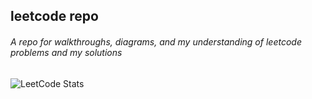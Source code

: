 ## leetcode repo
###### A repo for walkthroughs, diagrams, and my understanding of leetcode problems and my solutions

![LeetCode Stats](https://leetcard.jacoblin.cool/namitashashidhar?theme=dark&font=Syncopate&ext=heatmap)
